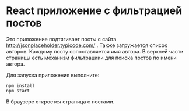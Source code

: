 # React приложение с фильтрацией постов

Это приложение подтягивает посты с сайта http://jsonplaceholder.typicode.com/ . Также загружается список авторов. Каждому посту сопоставляется имя автора.
В верхней части страницы есть механизм фильтрациии для поиска постов по имени автора.

Для запуска приложения выполните:

```
npm install
npm start
```

В браузере откроется страница с постами.
